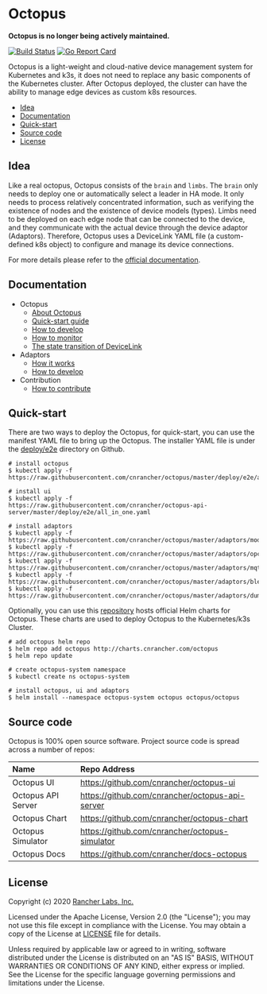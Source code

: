 # Octopus

**Octopus is no longer being actively maintained.**

[![Build Status](http://drone-pandaria.cnrancher.com/api/badges/cnrancher/octopus/status.svg)](http://drone-pandaria.cnrancher.com/cnrancher/octopus)
[![Go Report Card](https://goreportcard.com/badge/github.com/cnrancher/octopus)](https://goreportcard.com/report/github.com/cnrancher/octopus)

Octopus is a light-weight and cloud-native device management system for Kubernetes and k3s, it does not need to replace any basic components of the Kubernetes cluster. After Octopus deployed, the cluster can have the ability to manage edge devices as custom k8s resources.

<!-- toc -->

- [Idea](#idea)
- [Documentation](#documentation)
- [Quick-start](#quick-start)
- [Source code](#source-code)
- [License](#license)

<!-- /toc -->

## Idea

Like a real octopus, Octopus consists of the `brain` and `limbs`. The `brain` only needs to deploy one or automatically select a leader in HA mode. It only needs to process relatively concentrated information, such as verifying the existence of nodes and the existence of device models (types). Limbs need to be deployed on each edge node that can be connected to the device, and they communicate with the actual device through the device adaptor (Adaptors). Therefore, Octopus uses a DeviceLink YAML file (a custom-defined k8s object) to configure and manage its device connections.

For more details please refer to the [official documentation](https://cnrancher.github.io/docs-octopus/eng/).

## Documentation

<!-- toc -->
- Octopus
    - [About Octopus](https://cnrancher.github.io/docs-octopus/docs/en/about)
    - [Quick-start guide](https://cnrancher.github.io/docs-octopus/docs/en/quick-start)
    - [How to develop](https://cnrancher.github.io/docs-octopus/docs/en/develop)
    - [How to monitor](https://cnrancher.github.io/docs-octopus/docs/en/monitoring)
    - [The state transition of DeviceLink](https://cnrancher.github.io/docs-octopus/docs/en/devicelink/state-of-dl)
- Adaptors
    - [How it works](https://cnrancher.github.io/docs-octopus/docs/en/adaptors/adaptor)
    - [How to develop](https://cnrancher.github.io/docs-octopus/docs/en/adaptors/develop)
- Contribution
    - [How to contribute](./CONTRIBUTING.md)
<!-- /toc -->

## Quick-start

There are two ways to deploy the Octopus, for quick-start, you can use the manifest YAML file to bring up the Octopus. The installer YAML file is under the [deploy/e2e](./deploy/e2e) directory on Github.
```shell script
# install octopus
$ kubectl apply -f https://raw.githubusercontent.com/cnrancher/octopus/master/deploy/e2e/all_in_one.yaml

# install ui
$ kubectl apply -f https://raw.githubusercontent.com/cnrancher/octopus-api-server/master/deploy/e2e/all_in_one.yaml

# install adaptors
$ kubectl apply -f https://raw.githubusercontent.com/cnrancher/octopus/master/adaptors/modbus/deploy/e2e/all_in_one.yaml
$ kubectl apply -f https://raw.githubusercontent.com/cnrancher/octopus/master/adaptors/opcua/deploy/e2e/all_in_one.yaml
$ kubectl apply -f https://raw.githubusercontent.com/cnrancher/octopus/master/adaptors/mqtt/deploy/e2e/all_in_one.yaml
$ kubectl apply -f https://raw.githubusercontent.com/cnrancher/octopus/master/adaptors/ble/deploy/e2e/all_in_one.yaml
$ kubectl apply -f https://raw.githubusercontent.com/cnrancher/octopus/master/adaptors/dummy/deploy/e2e/all_in_one.yaml
```

Optionally, you can use this [repository](https://github.com/cnrancher/octopus-chart) hosts official Helm charts for Octopus. These charts are used to deploy Octopus to the Kubernetes/k3s Cluster.
```shell script
# add octopus helm repo
$ helm repo add octopus http://charts.cnrancher.com/octopus
$ helm repo update

# create octopus-system namespace
$ kubectl create ns octopus-system

# install octopus, ui and adaptors
$ helm install --namespace octopus-system octopus octopus/octopus
```

## Source code
Octopus is 100% open source software. Project source code is spread across a number of repos:

| Name | Repo Address |
|:---|:---|
| Octopus UI | https://github.com/cnrancher/octopus-ui |
| Octopus API Server | https://github.com/cnrancher/octopus-api-server |
| Octopus Chart | https://github.com/cnrancher/octopus-chart |
| Octopus Simulator | https://github.com/cnrancher/octopus-simulator |
| Octopus Docs | https://github.com/cnrancher/docs-octopus |

## License
Copyright (c) 2020 [Rancher Labs, Inc.](http://rancher.com)

Licensed under the Apache License, Version 2.0 (the "License");
you may not use this file except in compliance with the License.
You may obtain a copy of the License at [LICENSE](./LICENSE) file for details.

Unless required by applicable law or agreed to in writing, software
distributed under the License is distributed on an "AS IS" BASIS,
WITHOUT WARRANTIES OR CONDITIONS OF ANY KIND, either express or implied.
See the License for the specific language governing permissions and
limitations under the License.
